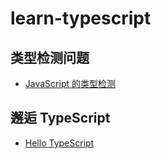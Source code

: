 # learn-typescript

## 类型检测问题

- [JavaScript 的类型检测](./01_类型检测问题/01_JavaScript的类型检测.js)

## 邂逅 TypeScript

- [Hello TypeScript](./02_邂逅TypeScript/01_Hello-TypeScript.ts)
